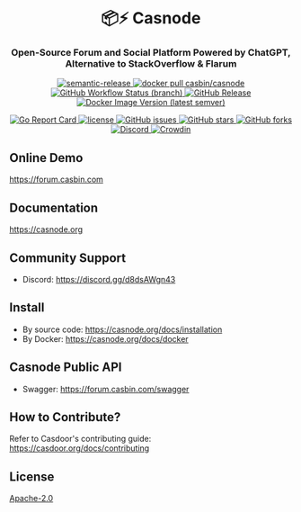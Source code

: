 <h1 align="center" style="border-bottom: none;">📦⚡️ Casnode</h1>
<h3 align="center">Open-Source Forum and Social Platform Powered by ChatGPT, Alternative to StackOverflow & Flarum</h3>
<p align="center">
  <a href="#badge">
    <img alt="semantic-release" src="https://img.shields.io/badge/%20%20%F0%9F%93%A6%F0%9F%9A%80-semantic--release-e10079.svg">
  </a>
  <a href="https://hub.docker.com/r/casbin/casnode">
    <img alt="docker pull casbin/casnode" src="https://img.shields.io/docker/pulls/casbin/casnode.svg">
  </a>
  <a href="https://github.com/casbin/casnode/actions/workflows/build.yml">
    <img alt="GitHub Workflow Status (branch)" src="https://github.com/casbin/jcasbin/workflows/build/badge.svg?style=flat-square">
  </a>
  <a href="https://github.com/casbin/casnode/releases/latest">
    <img alt="GitHub Release" src="https://img.shields.io/github/v/release/casbin/casnode.svg">
  </a>
  <a href="https://hub.docker.com/repository/docker/casbin/casnode">
    <img alt="Docker Image Version (latest semver)" src="https://img.shields.io/badge/Docker%20Hub-latest-brightgreen">
  </a>
</p>

<p align="center">
  <a href="https://goreportcard.com/report/github.com/casbin/casnode">
    <img alt="Go Report Card" src="https://goreportcard.com/badge/github.com/casbin/casnode?style=flat-square">
  </a>
  <a href="https://github.com/casbin/casnode/blob/master/LICENSE">
    <img src="https://img.shields.io/github/license/casbin/casnode?style=flat-square" alt="license">
  </a>
  <a href="https://github.com/casbin/casnode/issues">
    <img alt="GitHub issues" src="https://img.shields.io/github/issues/casbin/casnode?style=flat-square">
  </a>
  <a href="#">
    <img alt="GitHub stars" src="https://img.shields.io/github/stars/casbin/casnode?style=flat-square">
  </a>
  <a href="https://github.com/casbin/casnode/network">
    <img alt="GitHub forks" src="https://img.shields.io/github/forks/casbin/casnode?style=flat-square">
  </a>
  <a href="https://discord.gg/d8dsAWgn43">
    <img alt="Discord" src="https://img.shields.io/discord/1022748306096537660?style=flat-square&logo=discord&label=discord&color=5865F2">
  </a>
  <a href="https://crowdin.com/project/casnode">
    <img alt="Crowdin" src="https://badges.crowdin.net/casnode/localized.svg">
  </a>
</p>

## Online Demo

https://forum.casbin.com

## Documentation

https://casnode.org

## Community Support

- Discord: https://discord.gg/d8dsAWgn43

## Install

- By source code: https://casnode.org/docs/installation
- By Docker: https://casnode.org/docs/docker

## Casnode Public API

- Swagger: https://forum.casbin.com/swagger

## How to Contribute?

Refer to Casdoor's contributing guide: https://casdoor.org/docs/contributing

## License

[Apache-2.0](https://github.com/casbin/casnode/blob/master/LICENSE)
